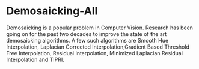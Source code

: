 # Demosaicking-All
Demosaicking is a popular problem in Computer Vision.
Research has been going on for the past two decades to improve the state of the art demosaicking algorithms.
A few such algorithms are Smooth Hue Interpolation, Laplacian Corrected Interpolation,Gradient Based Threshold Free Interpolation, Residual Interpolation, Minimized Laplacian Residual Interpolation and TIPRI.

